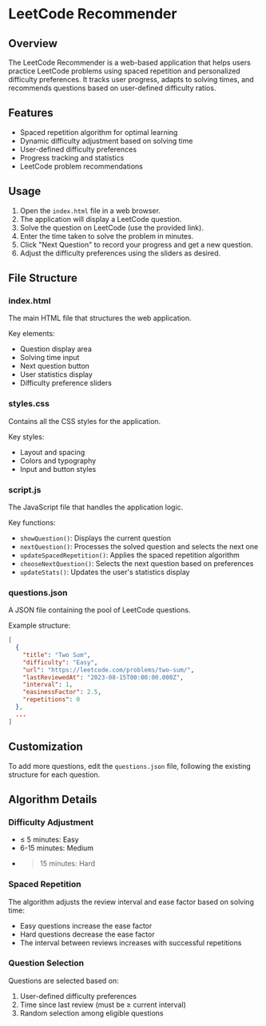 
# LeetCode Recommender

## Overview

The LeetCode Recommender is a web-based application that helps users practice LeetCode problems using spaced repetition and personalized difficulty preferences. It tracks user progress, adapts to solving times, and recommends questions based on user-defined difficulty ratios.

## Features

- Spaced repetition algorithm for optimal learning
- Dynamic difficulty adjustment based on solving time
- User-defined difficulty preferences
- Progress tracking and statistics
- LeetCode problem recommendations


## Usage

1. Open the `index.html` file in a web browser.
2. The application will display a LeetCode question.
3. Solve the question on LeetCode (use the provided link).
4. Enter the time taken to solve the problem in minutes.
5. Click "Next Question" to record your progress and get a new question.
6. Adjust the difficulty preferences using the sliders as desired.

## File Structure

### index.html

The main HTML file that structures the web application.

Key elements:
- Question display area
- Solving time input
- Next question button
- User statistics display
- Difficulty preference sliders

### styles.css

Contains all the CSS styles for the application.

Key styles:
- Layout and spacing
- Colors and typography
- Input and button styles

### script.js

The JavaScript file that handles the application logic.

Key functions:
- `showQuestion()`: Displays the current question
- `nextQuestion()`: Processes the solved question and selects the next one
- `updateSpacedRepetition()`: Applies the spaced repetition algorithm
- `chooseNextQuestion()`: Selects the next question based on preferences
- `updateStats()`: Updates the user's statistics display

### questions.json

A JSON file containing the pool of LeetCode questions.

Example structure:
```json
[
  {
    "title": "Two Sum",
    "difficulty": "Easy",
    "url": "https://leetcode.com/problems/two-sum/",
    "lastReviewedAt": "2023-08-15T00:00:00.000Z",
    "interval": 1,
    "easinessFactor": 2.5,
    "repetitions": 0
  },
  ...
]
```

## Customization

To add more questions, edit the `questions.json` file, following the existing structure for each question.

## Algorithm Details

### Difficulty Adjustment
- ≤ 5 minutes: Easy
- 6-15 minutes: Medium
- > 15 minutes: Hard

### Spaced Repetition
The algorithm adjusts the review interval and ease factor based on solving time:
- Easy questions increase the ease factor
- Hard questions decrease the ease factor
- The interval between reviews increases with successful repetitions

### Question Selection
Questions are selected based on:
1. User-defined difficulty preferences
2. Time since last review (must be ≥ current interval)
3. Random selection among eligible questions
